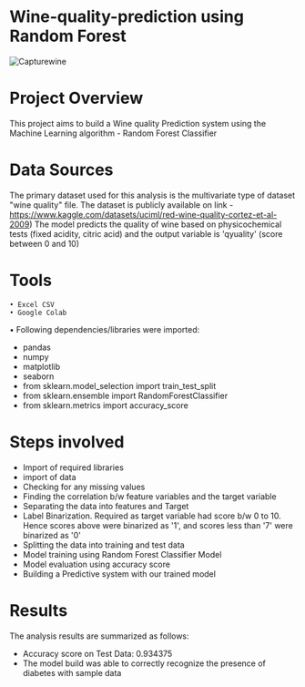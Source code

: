 # Wine-quality-prediction using Random Forest

![Capturewine](https://github.com/Mona-Bhagat/Wine-quality-prediction/assets/148805047/b325a63e-bd5f-4fe6-b90e-8431a2e5e176)


# Project Overview
This project aims to build a Wine quality Prediction system using the Machine Learning algorithm - Random Forest Classifier 

# Data Sources
The primary dataset used for this analysis is the multivariate type of dataset "wine quality" file. The dataset is publicly available on link - https://www.kaggle.com/datasets/uciml/red-wine-quality-cortez-et-al-2009)
The model predicts the quality of wine based on physicochemical tests  (fixed acidity, citric acid) and the output variable is 'qyuality' (score between 0 and 10)  


# Tools
	• Excel CSV
 	• Google Colab
  • Following dependencies/libraries were imported:
  * pandas
  * numpy
  * matplotlib
  * seaborn
  * from sklearn.model_selection import train_test_split
  * from sklearn.ensemble import RandomForestClassifier
  * from sklearn.metrics import accuracy_score
  
# Steps involved

* Import of required libraries
* import of data
* Checking for any missing values
* Finding the correlation b/w feature variables and the target variable
* Separating the data into features and Target
* Label Binarization. Required as target variable had score b/w 0 to 10. Hence scores above were binarized as '1', and scores less than '7' were binarized as '0' 
* Splitting the data into training and test data
* Model training using Random Forest Classifier Model
* Model evaluation using accuracy score
* Building a Predictive system with our trained model


# Results
The analysis results are summarized as follows:
* Accuracy score on Test Data:  0.934375
* The model build was able to correctly recognize the presence of diabetes with sample data 
